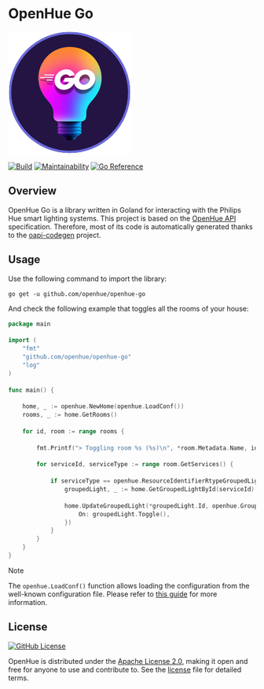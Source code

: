# OpenHue Go
![OpenHue Go Logo Medium Size](./docs/logo-md.png)

[![Build](https://github.com/openhue/openhue-go/actions/workflows/build.yml/badge.svg)](https://github.com/openhue/openhue-go/actions/workflows/build.yml)
[![Maintainability](https://api.codeclimate.com/v1/badges/ad99c96b6cbb59d2b81b/maintainability)](https://codeclimate.com/github/openhue/openhue-go/maintainability)
[![Go Reference](https://pkg.go.dev/badge/github.com/openhue/openhue-go.svg)](https://pkg.go.dev/github.com/openhue/openhue-go)

## Overview
OpenHue Go is a library written in Goland for interacting with the Philips Hue smart lighting systems.
This project is based on the [OpenHue API](https://github.com/openhue/openhue-api) specification. 
Therefore, most of its code is automatically generated thanks to the [oapi-codegen](https://github.com/oapi-codegen/oapi-codegen) project.

## Usage
Use the following command to import the library: 
```shell
go get -u github.com/openhue/openhue-go
```
And check the following example that toggles all the rooms of your house:
```go
package main

import (
	"fmt"
	"github.com/openhue/openhue-go"
	"log"
)

func main() {

	home, _ := openhue.NewHome(openhue.LoadConf())
	rooms, _ := home.GetRooms()

	for id, room := range rooms {

		fmt.Printf("> Toggling room %s (%s)\n", *room.Metadata.Name, id)

		for serviceId, serviceType := range room.GetServices() {

			if serviceType == openhue.ResourceIdentifierRtypeGroupedLight {
				groupedLight, _ := home.GetGroupedLightById(serviceId)

				home.UpdateGroupedLight(*groupedLight.Id, openhue.GroupedLightPut{
					On: groupedLight.Toggle(),
				})
			}
		}
	}
}
```
> [!NOTE]  
> The `openhue.LoadConf()` function allows loading the configuration from the well-known configuration file.
> Please refer to [this guide](https://www.openhue.io/cli/setup#manual-configuration) for more information.

## License
[![GitHub License](https://img.shields.io/github/license/openhue/openhue-cli)](https://github.com/openhue/openhue-cli/blob/main/LICENSE)

OpenHue is distributed under the [Apache License 2.0](http://www.apache.org/licenses/),
making it open and free for anyone to use and contribute to.
See the [license](./LICENSE) file for detailed terms.
